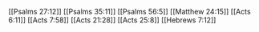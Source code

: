 [[Psalms 27:12]]
[[Psalms 35:11]]
[[Psalms 56:5]]
[[Matthew 24:15]]
[[Acts 6:11]]
[[Acts 7:58]]
[[Acts 21:28]]
[[Acts 25:8]]
[[Hebrews 7:12]]

